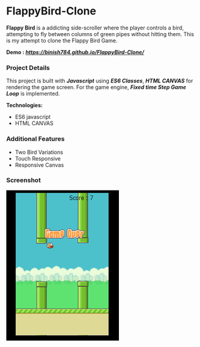 # FlappyBird-Clone

**Flappy Bird** is a addicting side-scroller where the player controls a bird, attempting to fly between columns of green pipes without hitting them. This is my attempt to clone the Flappy Bird Game.

__Demo : *https://binish784.github.io/FlappyBird-Clone/*__

### Project Details
This project is built with **_Javascript_** using **_ES6 Classes_**, **_HTML CANVAS_** for rendering the game screen. For the game engine, **_Fixed time Step Game Loop_** is implemented.

<b>Technologies: </b>
* ES6 javascript
* HTML CANVAS

### Additional Features
* Two Bird Variations
* Touch Responsive
* Responsive Canvas

### Screenshot

<img src='img/screenshot.png' height=400 width=300>
